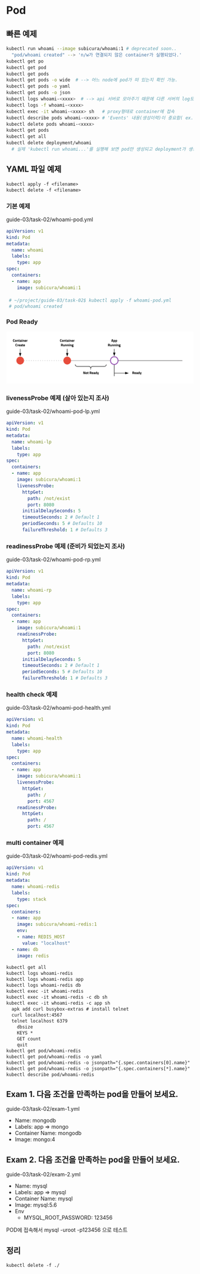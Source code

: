 # Pod

## 빠른 예제

```sh
kubectl run whoami --image subicura/whoami:1 # deprecated soon..
  "pod/whoami created" --> 'n/w가 연결되지 않은 container가 실행되었다.'
kubectl get po
kubectl get pod
kubectl get pods 
kubectl get pods -o wide  # --> 어느 node에 pod가 떠 있는지 확인 가능.
kubectl get pods -o yaml
kubectl get pods -o json
kubectl logs whoami-<xxxx>  # --> api 서버로 모아주기 때문에 다른 서버의 log도 확인 가능하다.
kubectl logs -f whoami-<xxxx>
kubectl exec -it whoami-<xxxx> sh   # proxy형태로 container에 접속
kubectl describe pods whoami-<xxxx> # 'Events' 내용(생성이력)이 중요함( ex.실행을 했는데, pod이 뜨지 않는 경우 해당 이력을 확인 )
kubectl delete pods whoami-<xxxx>
kubectl get pods
kubectl get all
kubectl delete deployment/whoami  
  # 실제 'kubectl run whoami...'를 실행해 보면 pod만 생성되고 deployment가 생성되지 않음. 버전차이??
```

## YAML 파일 예제

```
kubectl apply -f <filename>
kubectl delete -f <filename>
```

### 기본 예제

guide-03/task-02/whoami-pod.yml

```yml
apiVersion: v1
kind: Pod
metadata:
  name: whoami
  labels:
    type: app
spec:
  containers:
  - name: app
    image: subicura/whoami:1
 
 # ~/project/guide-03/task-02$ kubectl apply -f whoami-pod.yml
 # pod/whoami created
```

### Pod Ready

![Ready](./imgs/pod-ready.png)

### livenessProbe 예제 (살아 있는지 조사)

guide-03/task-02/whoami-pod-lp.yml

```yml
apiVersion: v1
kind: Pod
metadata:
  name: whoami-lp
  labels:
    type: app
spec:
  containers:
  - name: app
    image: subicura/whoami:1
    livenessProbe:
      httpGet:
        path: /not/exist
        port: 8080
      initialDelaySeconds: 5
      timeoutSeconds: 2 # Default 1
      periodSeconds: 5 # Defaults 10
      failureThreshold: 1 # Defaults 3
```

### readinessProbe 예제 (준비가 되었는지 조사)

guide-03/task-02/whoami-pod-rp.yml

```yml
apiVersion: v1
kind: Pod
metadata:
  name: whoami-rp
  labels:
    type: app
spec:
  containers:
  - name: app
    image: subicura/whoami:1
    readinessProbe:
      httpGet:
        path: /not/exist
        port: 8080
      initialDelaySeconds: 5
      timeoutSeconds: 2 # Default 1
      periodSeconds: 5 # Defaults 10
      failureThreshold: 1 # Defaults 3
```

### health check 예제

guide-03/task-02/whoami-pod-health.yml

```yml
apiVersion: v1
kind: Pod
metadata:
  name: whoami-health
  labels:
    type: app
spec:
  containers:
  - name: app
    image: subicura/whoami:1
    livenessProbe:
      httpGet:
        path: /
        port: 4567
    readinessProbe:
      httpGet:
        path: /
        port: 4567
```

### multi container 예제

guide-03/task-02/whoami-pod-redis.yml

```yml
apiVersion: v1
kind: Pod
metadata:
  name: whoami-redis
  labels:
    type: stack
spec:
  containers:
  - name: app
    image: subicura/whoami-redis:1
    env:
    - name: REDIS_HOST
      value: "localhost"
  - name: db
    image: redis
```


```
kubectl get all
kubectl logs whoami-redis
kubectl logs whoami-redis app
kubectl logs whoami-redis db
kubectl exec -it whoami-redis
kubectl exec -it whoami-redis -c db sh
kubectl exec -it whoami-redis -c app sh
  apk add curl busybox-extras # install telnet
  curl localhost:4567
  telnet localhost 6379
    dbsize
    KEYS *
    GET count
    quit
kubectl get pod/whoami-redis
kubectl get pod/whoami-redis -o yaml
kubectl get pod/whoami-redis -o jsonpath="{.spec.containers[0].name}"
kubectl get pod/whoami-redis -o jsonpath="{.spec.containers[*].name}"
kubectl describe pod/whoami-redis
```

## Exam 1. 다음 조건을 만족하는 pod을 만들어 보세요.

guide-03/task-02/exam-1.yml

- Name: mongodb
- Labels: app => mongo
- Container Name: mongodb
- Image: mongo:4

## Exam 2. 다음 조건을 만족하는 pod을 만들어 보세요.

guide-03/task-02/exam-2.yml

- Name: mysql
- Labels: app => mysql
- Container Name: mysql
- Image: mysql:5.6
- Env
  - MYSQL_ROOT_PASSWORD: 123456

POD에 접속해서 mysql -uroot -p123456 으로 테스트

## 정리

```
kubectl delete -f ./
```
